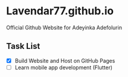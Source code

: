# Lavendar77.github.io
 Official Github Website for Adeyinka Adefolurin

## Task List
- [x] Build Website and Host on GitHub Pages
- [ ] Learn mobile app development (Flutter)
